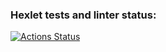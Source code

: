 ### Hexlet tests and linter status:
[![Actions Status](https://github.com/aromadoma/python-project-lvl1/workflows/hexlet-check/badge.svg)](https://github.com/aromadoma/python-project-lvl1/actions)